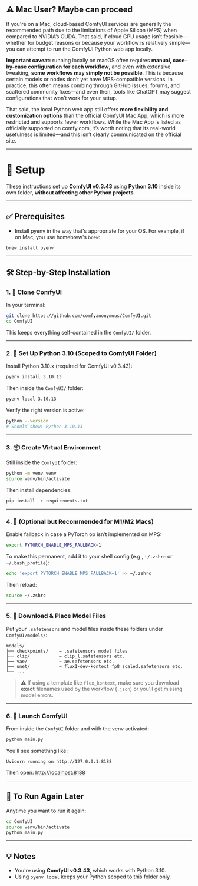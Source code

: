 ## ⚠️ Mac User? Maybe can proceed

If you're on a Mac, cloud-based ComfyUI services are generally the recommended path due to the limitations of Apple Silicon (MPS) when compared to NVIDIA’s CUDA. That said, if cloud GPU usage isn't feasible—whether for budget reasons or because your workflow is relatively simple—you can attempt to run the ComfyUI Python web app locally.

**Important caveat:** running locally on macOS often requires **manual, case-by-case configuration for each workflow**, and even with extensive tweaking, **some workflows may simply not be possible**. This is because certain models or nodes don’t yet have MPS-compatible versions. In practice, this often means combing through GitHub issues, forums, and scattered community fixes—and even then, tools like ChatGPT may suggest configurations that won’t work for your setup.

That said, the local Python web app still offers **more flexibility and customization options** than the official ComfyUI Mac App, which is more restricted and supports fewer workflows. While the Mac App is listed as officially supported on comfy.com, it’s worth noting that its real-world usefulness is limited—and this isn’t clearly communicated on the official site.

---
# 🧠 Setup

These instructions set up **ComfyUI v0.3.43** using **Python 3.10** inside its own folder, **without affecting other Python projects**.

---

## ✅ Prerequisites

- Install pyenv in the way that's appropriate for your OS. For example, if on Mac, you use homebrew's `brew`:
```bash
brew install pyenv
```

---

## 🛠 Step-by-Step Installation

### 1. 🧬 Clone ComfyUI

In your terminal:

```bash
git clone https://github.com/comfyanonymous/ComfyUI.git
cd ComfyUI
```

This keeps everything self-contained in the `ComfyUI/` folder.

---

### 2. 🐍 Set Up Python 3.10 (Scoped to ComfyUI Folder)

Install Python 3.10.x (required for ComfyUI v0.3.43):

```bash
pyenv install 3.10.13
```

Then inside the `ComfyUI/` folder:

```bash
pyenv local 3.10.13
```

Verify the right version is active:

```bash
python --version
# Should show: Python 3.10.13
```

---

### 3. 📦 Create Virtual Environment

Still inside the `ComfyUI` folder:

```bash
python -m venv venv
source venv/bin/activate
```

Then install dependencies:

```bash
pip install -r requirements.txt
```

---

### 4. 🍏 (Optional but Recommended for M1/M2 Macs)

Enable fallback in case a PyTorch op isn’t implemented on MPS:

```bash
export PYTORCH_ENABLE_MPS_FALLBACK=1
```

To make this permanent, add it to your shell config (e.g., `~/.zshrc` or `~/.bash_profile`):

```bash
echo 'export PYTORCH_ENABLE_MPS_FALLBACK=1' >> ~/.zshrc
```

Then reload:

```bash
source ~/.zshrc
```

---

### 5. 📁 Download & Place Model Files

Put your `.safetensors` and model files inside these folders under `ComfyUI/models/`:

```
models/
├── checkpoints/    → .safetensors model files
├── clip/           → clip_l.safetensors etc.
├── vae/            → ae.safetensors etc.
├── unet/           → flux1-dev-kontext_fp8_scaled.safetensors etc.
└── ...
```

> ⚠️ If using a template like `flux_kontext`, make sure you download **exact** filenames used by the workflow (`.json`) or you'll get missing model errors.

---

### 6. 🚀 Launch ComfyUI

From inside the `ComfyUI` folder and with the venv activated:

```bash
python main.py
```

You’ll see something like:

```
Uvicorn running on http://127.0.0.1:8188
```

Then open: [http://localhost:8188](http://localhost:8188/)

---

## 🧼 To Run Again Later

Anytime you want to run it again:

```bash
cd ComfyUI
source venv/bin/activate
python main.py
```

---

## 💡 Notes

- You're using **ComfyUI v0.3.43**, which works with Python 3.10.
- Using `pyenv local` keeps your Python scoped to this folder only.